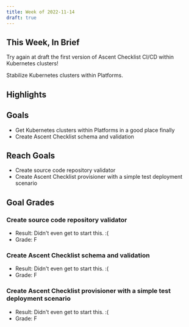 ```yaml
---
title: Week of 2022-11-14
draft: true
---
```


## This Week, In Brief

Try again at draft the first version of Ascent Checklist CI/CD within Kubernetes
clusters!

Stabilize Kubernetes clusters within Platforms.

## Highlights

## Goals

- Get Kubernetes clusters within Platforms in a good place finally
- Create Ascent Checklist schema and validation

## Reach Goals

- Create source code repository validator
- Create Ascent Checklist provisioner with a simple test deployment scenario

## Goal Grades

### Create source code repository validator

- Result: Didn't even get to start this. :(
- Grade: F

### Create Ascent Checklist schema and validation

- Result: Didn't even get to start this. :(
- Grade: F

### Create Ascent Checklist provisioner with a simple test deployment scenario

- Result: Didn't even get to start this. :(
- Grade: F
